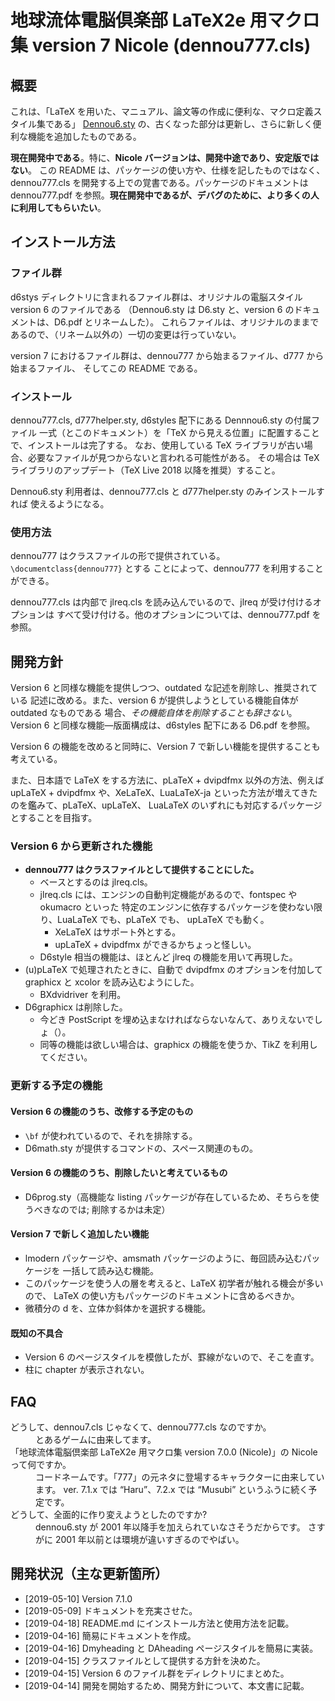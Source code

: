 # 地球流体電脳倶楽部 LaTeX2e 用マクロ集 version 7 Nicole (dennou777.cls)

## 概要

これは、「LaTeX を用いた、マニュアル、論文等の作成に便利な、マクロ定義スタイル集である」
[Dennou6.sty](http://www.gfd-dennou.org/library/cc-env/TeXmacro/dennou/) 
の、古くなった部分は更新し、さらに新しく便利な機能を追加したものである。

**現在開発中である**。特に、__Nicole バージョンは、開発中途であり、安定版ではない__。
この README は、パッケージの使い方や、仕様を記したものではなく、
dennou777.cls を開発する上での覚書である。パッケージのドキュメントは dennou777.pdf
を参照。**現在開発中であるが、デバグのために、より多くの人に利用してもらいたい**。

## インストール方法

### ファイル群

d6stys ディレクトリに含まれるファイル群は、オリジナルの電脳スタイル version 6 のファイルである
（Dennou6.sty は D6.sty と、version 6 のドキュメントは、D6.pdf とリネームした）。
これらファイルは、オリジナルのままであるので、（リネーム以外の）一切の変更は行っていない。

version 7 におけるファイル群は、dennou777 から始まるファイル、d777 から始まるファイル、
そしてこの README である。

### インストール

dennou777.cls, d777helper.sty, d6styles 配下にある Dennnou6.sty の付属ファイル
一式（とこのドキュメント）を「TeX から見える位置」に配置することで、インストールは完了する。
なお、使用している TeX ライブラリが古い場合、必要なファイルが見つからないと言われる可能性がある。
その場合は TeX ライブラリのアップデート（TeX Live 2018 以降を推奨）すること。

Dennou6.sty 利用者は、dennou777.cls と d777helper.sty のみインストールすれば
使えるようになる。

### 使用方法

dennou777 はクラスファイルの形で提供されている。`\documentclass{dennou777}` とする
ことによって、dennou777 を利用することができる。

dennou777.cls は内部で jlreq.cls を読み込んでいるので、jlreq が受け付けるオプションは
すべて受け付ける。他のオプションについては、dennou777.pdf を参照。

## 開発方針

Version 6 と同様な機能を提供しつつ、outdated な記述を削除し、推奨されている
記述に改める。また、version 6 が提供しようとしている機能自体が outdated なものである
場合、*その機能自体を削除することも辞さない*。
Version 6 と同様な機能—版面構成は、d6styles 配下にある D6.pdf を参照。

Version 6 の機能を改めると同時に、Version 7 で新しい機能を提供することも考えている。

また、日本語で LaTeX をする方法に、pLaTeX + dvipdfmx 以外の方法、例えば upLaTeX + dvipdfmx
や、XeLaTeX、LuaLaTeX-ja といった方法が増えてきたのを鑑みて、pLaTeX、upLaTeX、
LuaLaTeX のいずれにも対応するパッケージとすることを目指す。

### Version 6 から更新された機能

+ **dennou777 はクラスファイルとして提供することにした。**
	- ベースとするのは jlreq.cls。
	- jlreq.cls には、エンジンの自動判定機能があるので、fontspec や okumacro といった
		特定のエンジンに依存するパッケージを使わない限り、LuaLaTeX でも、pLaTeX でも、
		upLaTeX でも動く。
		* XeLaTeX はサポート外とする。
		* upLaTeX + dvipdfmx ができるかちょっと怪しい。
	- D6style 相当の機能は、ほとんど jlreq の機能を用いて再現した。
+ (u)pLaTeX で処理されたときに、自動で dvipdfmx のオプションを付加して graphicx と
	xcolor を読み込むようにした。
	- BXdvidriver を利用。
+ D6graphicx は削除した。
	- 今どき PostScript を埋め込まなければならないなんて、ありえないでしょ（）。
	- 同等の機能は欲しい場合は、graphicx の機能を使うか、TikZ を利用してください。

### 更新する予定の機能

#### Version 6 の機能のうち、改修する予定のもの

+ `\bf` が使われているので、それを排除する。
+ D6math.sty が提供するコマンドの、スペース関連のもの。

#### Version 6 の機能のうち、削除したいと考えているもの

+ D6prog.sty（高機能な listing パッケージが存在しているため、そちらを使うべきなのでは;
	削除するかは未定）

#### Version 7 で新しく追加したい機能

+ lmodern パッケージや、amsmath パッケージのように、毎回読み込むパッケージを
	一括して読み込む機能。
+ このパッケージを使う人の層を考えると、LaTeX 初学者が触れる機会が多いので、
	LaTeX の使い方もパッケージのドキュメントに含めるべきか。
+ 微積分の d を、立体か斜体かを選択する機能。

#### 既知の不具合

+ Version 6 のページスタイルを模倣したが、罫線がないので、そこを直す。
+ 柱に chapter が表示されない。

## FAQ

<dl>
	<dt>どうして、dennou7.cls じゃなくて、dennou777.cls なのですか。</dt>
	<dd>
		とあるゲームに由来してます。
	</dd>
	<dt>「地球流体電脳倶楽部 LaTeX2e 用マクロ集 version 7.0.0 (Nicole)」の Nicole って何ですか。</dt>
	<dd>
		コードネームです。「777」の元ネタに登場するキャラクターに由来しています。
		ver. 7.1.x では “Haru”、7.2.x では “Musubi” というふうに続く予定です。
	</dd>
	<dt>どうして、全面的に作り変えようとしたのですか?</dt>
	<dd>
		dennou6.sty が 2001 年以降手を加えられていなさそうだからです。
		さすがに 2001 年以前とは環境が違いすぎるのでやばい。
	</dd>
</dl>

## 開発状況（主な更新箇所）

- [2019-05-10] Version 7.1.0
- [2019-05-09] ドキュメントを充実させた。
- [2019-04-18] README.md にインストール方法と使用方法を記載。
- [2019-04-16] 簡易にドキュメントを作成。
- [2019-04-16] Dmyheading と DAheading ページスタイルを簡易に実装。
- [2019-04-15] クラスファイルとして提供する方針を決めた。
- [2019-04-15] Version 6 のファイル群をディレクトリにまとめた。
- [2019-04-14] 開発を開始するため、開発方針について、本文書に記載。
